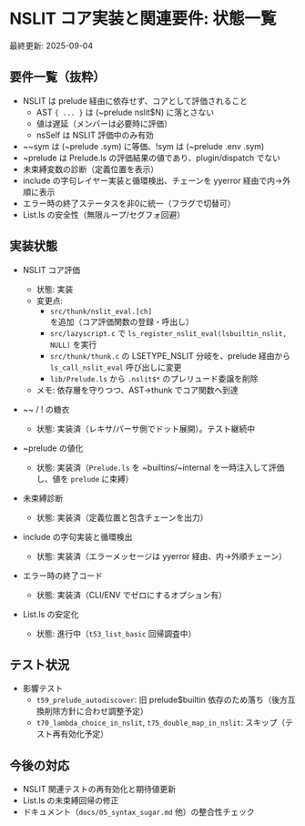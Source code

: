 # NSLIT コア実装と関連要件: 状態一覧

最終更新: 2025-09-04

## 要件一覧（抜粋）

- NSLIT は prelude 経由に依存せず、コアとして評価されること
  - AST `{ ... }` は (~prelude nslit$N) に落とさない
  - 値は遅延（メンバーは必要時に評価）
  - nsSelf は NSLIT 評価中のみ有効
- ~~sym は (~prelude .sym) に等価、!sym は (~prelude .env .sym)
- ~prelude は Prelude.ls の評価結果の値であり、plugin/dispatch でない
- 未束縛変数の診断（定義位置を表示）
- include の字句レイヤー実装と循環検出、チェーンを yyerror 経由で内→外順に表示
- エラー時の終了ステータスを非0に統一（フラグで切替可）
- List.ls の安全性（無限ループ/セグフォ回避）

## 実装状態

- NSLIT コア評価
  - 状態: 実装
  - 変更点:
    - `src/thunk/nslit_eval.[ch]` を追加（コア評価関数の登録・呼出し）
    - `src/lazyscript.c` で `ls_register_nslit_eval(lsbuiltin_nslit, NULL)` を実行
    - `src/thunk/thunk.c` の LSETYPE_NSLIT 分岐を、prelude 経由から `ls_call_nslit_eval` 呼び出しに変更
    - `lib/Prelude.ls` から `.nslit$*` のプレリュード委譲を削除
  - メモ: 依存層を守りつつ、AST→thunk でコア関数へ到達

- ~~ / ! の糖衣
  - 状態: 実装済（レキサ/パーサ側でドット展開）。テスト継続中

- ~prelude の値化
  - 状態: 実装済（`Prelude.ls` を ~builtins/~internal を一時注入して評価し、値を `prelude` に束縛）

- 未束縛診断
  - 状態: 実装済（定義位置と包含チェーンを出力）

- include の字句実装と循環検出
  - 状態: 実装済（エラーメッセージは yyerror 経由、内→外順チェーン）

- エラー時の終了コード
  - 状態: 実装済（CLI/ENV でゼロにするオプション有）

- List.ls の安定化
  - 状態: 進行中（`t53_list_basic` 回帰調査中）

## テスト状況

- 影響テスト
  - `t59_prelude_autodiscover`: 旧 prelude$builtin 依存のため落ち（後方互換削除方針に合わせ調整予定）
  - `t70_lambda_choice_in_nslit`, `t75_double_map_in_nslit`: スキップ（テスト再有効化予定）

## 今後の対応

- NSLIT 関連テストの再有効化と期待値更新
- List.ls の未束縛回帰の修正
- ドキュメント（`docs/05_syntax_sugar.md` 他）の整合性チェック
